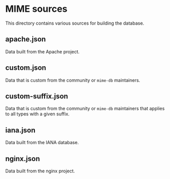 # MIME sources

This directory contains various sources for building the database.

## apache.json

Data built from the Apache project.

## custom.json

Data that is custom from the community or `mime-db` maintainers.

## custom-suffix.json

Data that is custom from the community or `mime-db` maintainers that applies
to all types with a given suffix.

## iana.json

Data built from the IANA database.

## nginx.json

Data built from the nginx project.
